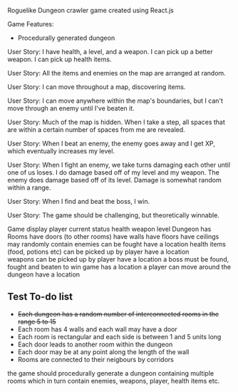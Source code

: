 Roguelike Dungeon crawler game created using React.js

Game Features:
- Procedurally generated dungeon

User Story: I have health, a level, and a weapon. I can pick up a better weapon. I can pick up health items.

User Story: All the items and enemies on the map are arranged at random.

User Story: I can move throughout a map, discovering items.

User Story: I can move anywhere within the map's boundaries, but I can't move through an enemy until I've beaten it.

User Story: Much of the map is hidden. When I take a step, all spaces that are within a certain number of spaces from me are revealed.

User Story: When I beat an enemy, the enemy goes away and I get XP, which eventually increases my level.

User Story: When I fight an enemy, we take turns damaging each other until one of us loses. I do damage based off of my level and my weapon. The enemy does damage based off of its level. Damage is somewhat random within a range.

User Story: When I find and beat the boss, I win.

User Story: The game should be challenging, but theoretically winnable.

Game
    display player current status
        health
        weapon
        level
    Dungeon
        has 
            Rooms
                have doors (to other rooms) 
                have walls
                have floors
                have ceilings
                may randomly contain 
                    enemies
                        can be fought
                        have a location
                    health items (food, potions etc)
                        can be picked up by player 
                        have a location        
                    weapons
                        can be picked up by player
                        have a location
            a boss
                must be found, fought and beaten to win game
                has a location
            a player
                can move around the dungeon
                have a location

## Test To-do list
- ~~Each dungeon has a random number of interconnected rooms in the range 5 to 15~~
- Each room has 4 walls and each wall may have a door
- Each room is rectangular and each side is between 1 and 5 units long
- Each door leads to another room within the dungeon
- Each door may be at any point along the length of the wall
- Rooms are connected to their neigbours by corridors


the game should procedurally generate a dungeon 
containing multiple rooms which in turn contain enemies, weapons, player, health items etc.